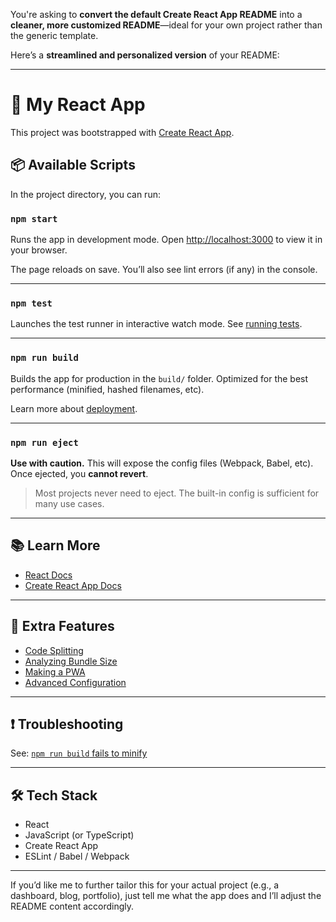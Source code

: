 You're asking to **convert the default Create React App README** into a **cleaner, more customized README**—ideal for your own project rather than the generic template.

Here’s a **streamlined and personalized version** of your README:

---

# 🚀 My React App

This project was bootstrapped with [Create React App](https://github.com/facebook/create-react-app).

## 📦 Available Scripts

In the project directory, you can run:

### `npm start`

Runs the app in development mode.
Open [http://localhost:3000](http://localhost:3000) to view it in your browser.

The page reloads on save.
You’ll also see lint errors (if any) in the console.

---

### `npm test`

Launches the test runner in interactive watch mode.
See [running tests](https://facebook.github.io/create-react-app/docs/running-tests).

---

### `npm run build`

Builds the app for production in the `build/` folder.
Optimized for the best performance (minified, hashed filenames, etc).

Learn more about [deployment](https://facebook.github.io/create-react-app/docs/deployment).

---

### `npm run eject`

**Use with caution.** This will expose the config files (Webpack, Babel, etc).
Once ejected, you **cannot revert**.

> Most projects never need to eject. The built-in config is sufficient for many use cases.

---

## 📚 Learn More

* [React Docs](https://reactjs.org/)
* [Create React App Docs](https://facebook.github.io/create-react-app/docs/getting-started)

---

## 🧠 Extra Features

* [Code Splitting](https://facebook.github.io/create-react-app/docs/code-splitting)
* [Analyzing Bundle Size](https://facebook.github.io/create-react-app/docs/analyzing-the-bundle-size)
* [Making a PWA](https://facebook.github.io/create-react-app/docs/making-a-progressive-web-app)
* [Advanced Configuration](https://facebook.github.io/create-react-app/docs/advanced-configuration)

---

## ❗ Troubleshooting

See: [`npm run build` fails to minify](https://facebook.github.io/create-react-app/docs/troubleshooting#npm-run-build-fails-to-minify)

---

## 🛠 Tech Stack

* React
* JavaScript (or TypeScript)
* Create React App
* ESLint / Babel / Webpack

---

If you’d like me to further tailor this for your actual project (e.g., a dashboard, blog, portfolio), just tell me what the app does and I’ll adjust the README content accordingly.
